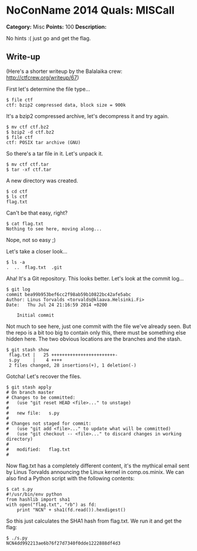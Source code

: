 # NoConName 2014 Quals: MISCall

**Category:** Misc
**Points:** 100
**Description:**

No hints :( just go and get the flag.

## Write-up

(Here's a shorter writeup by the Balalaika crew: http://ctfcrew.org/writeup/67)

First let's determine the file type...

```
$ file ctf
ctf: bzip2 compressed data, block size = 900k
```

It's a bzip2 compressed archive, let's decompress it and try again.

```
$ mv ctf ctf.bz2
$ bzip2 -d ctf.bz2
$ file ctf
ctf: POSIX tar archive (GNU)
```

So there's a tar file in it. Let's unpack it.

```
$ mv ctf ctf.tar
$ tar -xf ctf.tar
```

A new directory was created.

```
$ cd ctf
$ ls ctf
flag.txt
```

Can't be that easy, right?

```
$ cat flag.txt
Nothing to see here, moving along...
```

Nope, not so easy ;)

Let's take a closer look...

```
$ ls -a
.  ..  flag.txt  .git
```

Aha! It's a Git repository. This looks better. Let's look at the commit log...

```
$ git log
commit bea99b953bef6cc2f98ab59b10822bc42afe5abc
Author: Linus Torvalds <torvalds@klaava.Helsinki.Fi>
Date:   Thu Jul 24 21:16:59 2014 +0200

    Initial commit
```

Not much to see here, just one commit with the file we've already seen. But the repo is a bit too big to contain only this, there must be something else hidden here. The two obvious locations are the branches and the stash.

```
$ git stash show
 flag.txt |   25 ++++++++++++++++++++++++-
 s.py     |    4 ++++
 2 files changed, 28 insertions(+), 1 deletion(-)
```

Gotcha! Let's recover the files.

```
$ git stash apply
# On branch master
# Changes to be committed:
#   (use "git reset HEAD <file>..." to unstage)
#
#	new file:   s.py
#
# Changes not staged for commit:
#   (use "git add <file>..." to update what will be committed)
#   (use "git checkout -- <file>..." to discard changes in working directory)
#
#	modified:   flag.txt
#
```

Now flag.txt has a completely different content, it's the mythical email sent by Linus Torvalds announcing the Linux kernel in comp.os.minix. We can also find a Python script with the following contents:

```
$ cat s.py
#!/usr/bin/env python
from hashlib import sha1
with open("flag.txt", "rb") as fd:
    print "NCN" + sha1(fd.read()).hexdigest()
```

So this just calculates the SHA1 hash from flag.txt. We run it and get the flag:

```
$ ./s.py
NCN4dd992213ae6b76f27d7340f0dde1222888df4d3
```

